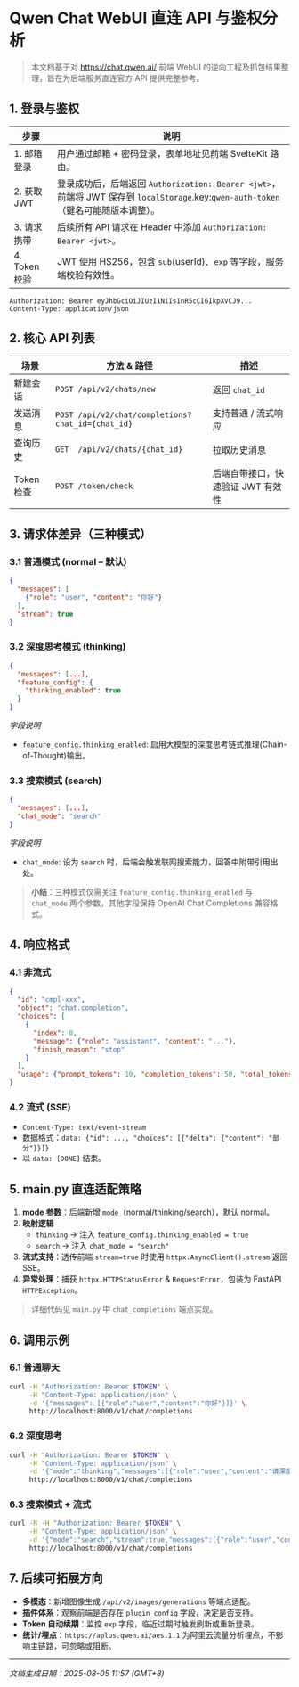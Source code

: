 # Qwen Chat WebUI 直连 API 与鉴权分析

> 本文档基于对 https://chat.qwen.ai/ 前端 WebUI 的逆向工程及抓包结果整理，旨在为后端服务直连官方 API 提供完整参考。

## 1. 登录与鉴权

| 步骤 | 说明 |
|------|------|
| 1. 邮箱登录 | 用户通过邮箱 + 密码登录，表单地址见前端 SvelteKit 路由。 |
| 2. 获取 JWT | 登录成功后，后端返回 `Authorization: Bearer <jwt>`，前端将 JWT 保存到 `localStorage`.key:`qwen-auth-token`（键名可能随版本调整）。 |
| 3. 请求携带 | 后续所有 API 请求在 Header 中添加 `Authorization: Bearer <jwt>`。 |
| 4. Token 校验 | JWT 使用 HS256，包含 `sub`(userId)、`exp` 等字段，服务端校验有效性。 |

```http
Authorization: Bearer eyJhbGciOiJIUzI1NiIsInR5cCI6IkpXVCJ9...
Content-Type: application/json
```

## 2. 核心 API 列表

| 场景 | 方法 & 路径 | 描述 |
|------|-------------|------|
| 新建会话 | `POST /api/v2/chats/new` | 返回 `chat_id` |
| 发送消息 | `POST /api/v2/chat/completions?chat_id={chat_id}` | 支持普通 / 流式响应 |
| 查询历史 | `GET  /api/v2/chats/{chat_id}` | 拉取历史消息 |
| Token 检查 | `POST /token/check` | 后端自带接口，快速验证 JWT 有效性 |

## 3. 请求体差异（三种模式）

### 3.1 普通模式 (normal – 默认)
```json
{
  "messages": [
    {"role": "user", "content": "你好"}
  ],
  "stream": true
}
```

### 3.2 深度思考模式 (thinking)
```json
{
  "messages": [...],
  "feature_config": {
    "thinking_enabled": true
  }
}
```
*字段说明*
- `feature_config.thinking_enabled`: 启用大模型的深度思考链式推理(Chain-of-Thought)输出。

### 3.3 搜索模式 (search)
```json
{
  "messages": [...],
  "chat_mode": "search"
}
```
*字段说明*
- `chat_mode`: 设为 `search` 时，后端会触发联网搜索能力，回答中附带引用出处。

> **小结**：三种模式仅需关注 `feature_config.thinking_enabled` 与 `chat_mode` 两个参数，其他字段保持 OpenAI Chat Completions 兼容格式。

## 4. 响应格式

### 4.1 非流式
```json
{
  "id": "cmpl-xxx",
  "object": "chat.completion",
  "choices": [
    {
      "index": 0,
      "message": {"role": "assistant", "content": "..."},
      "finish_reason": "stop"
    }
  ],
  "usage": {"prompt_tokens": 10, "completion_tokens": 50, "total_tokens": 60}
}
```

### 4.2 流式 (SSE)
- `Content-Type: text/event-stream`
- 数据格式：`data: {"id": ..., "choices": [{"delta": {"content": "部分"}}]}`
- 以 `data: [DONE]` 结束。

## 5. main.py 直连适配策略

1. **mode 参数**：后端新增 `mode`（normal/thinking/search），默认 normal。
2. **映射逻辑**
   * `thinking` -> 注入 `feature_config.thinking_enabled = true`
   * `search` -> 注入 `chat_mode = "search"`
3. **流式支持**：透传前端 `stream=true` 时使用 `httpx.AsyncClient().stream` 返回 SSE。
4. **异常处理**：捕获 `httpx.HTTPStatusError` & `RequestError`，包装为 FastAPI `HTTPException`。

> 详细代码见 `main.py` 中 `chat_completions` 端点实现。

## 6. 调用示例

### 6.1 普通聊天
```bash
curl -H "Authorization: Bearer $TOKEN" \
     -H "Content-Type: application/json" \
     -d '{"messages": [{"role":"user","content":"你好"}]}' \
     http://localhost:8000/v1/chat/completions
```

### 6.2 深度思考
```bash
curl -H "Authorization: Bearer $TOKEN" \
     -H "Content-Type: application/json" \
     -d '{"mode":"thinking","messages":[{"role":"user","content":"请深度思考..."}]}' \
     http://localhost:8000/v1/chat/completions
```

### 6.3 搜索模式 + 流式
```bash
curl -N -H "Authorization: Bearer $TOKEN" \
     -H "Content-Type: application/json" \
     -d '{"mode":"search","stream":true,"messages":[{"role":"user","content":"搜索最新AI新闻"}]}' \
     http://localhost:8000/v1/chat/completions
```

## 7. 后续可拓展方向

- **多模态**：新增图像生成 `/api/v2/images/generations` 等端点适配。
- **插件体系**：观察前端是否存在 `plugin_config` 字段，决定是否支持。
- **Token 自动续期**：监控 `exp` 字段，临近过期时触发刷新或重新登录。
- **统计/埋点**：`https://aplus.qwen.ai/aes.1.1` 为阿里云流量分析埋点，不影响主链路，可忽略或阻断。

---

*文档生成日期：2025-08-05 11:57 (GMT+8)*
